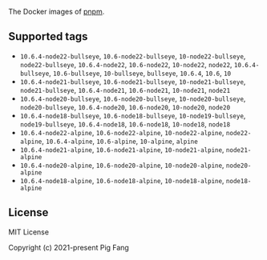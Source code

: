 The Docker images of [pnpm](https://pnpm.io).

## Supported tags

- `10.6.4-node22-bullseye`, `10.6-node22-bullseye`, `10-node22-bullseye`, `node22-bullseye`, `10.6.4-node22`, `10.6-node22`, `10-node22`, `node22`, `10.6.4-bullseye`, `10.6-bullseye`, `10-bullseye`, `bullseye`, `10.6.4`, `10.6`, `10`
- `10.6.4-node21-bullseye`, `10.6-node21-bullseye`, `10-node21-bullseye`, `node21-bullseye`, `10.6.4-node21`, `10.6-node21`, `10-node21`, `node21`
- `10.6.4-node20-bullseye`, `10.6-node20-bullseye`, `10-node20-bullseye`, `node20-bullseye`, `10.6.4-node20`, `10.6-node20`, `10-node20`, `node20`
- `10.6.4-node18-bullseye`, `10.6-node18-bullseye`, `10-node19-bullseye`, `node19-bullseye`, `10.6.4-node18`, `10.6-node18`, `10-node18`, `node18`
- `10.6.4-node22-alpine`, `10.6-node22-alpine`, `10-node22-alpine`, `node22-alpine`, `10.6.4-alpine`, `10.6-alpine`, `10-alpine`, `alpine`
- `10.6.4-node21-alpine`, `10.6-node21-alpine`, `10-node21-alpine`, `node21-alpine`
- `10.6.4-node20-alpine`, `10.6-node20-alpine`, `10-node20-alpine`, `node20-alpine`
- `10.6.4-node18-alpine`, `10.6-node18-alpine`, `10-node18-alpine`, `node18-alpine`

## License

MIT License

Copyright (c) 2021-present Pig Fang
